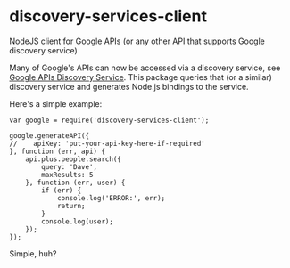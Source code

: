 discovery-services-client
=========================

NodeJS client for Google APIs (or any other API that supports Google
discovery service)

Many of Google's APIs can now be accessed via a discovery service, see
[Google APIs Discovery Service](https://developers.google.com/discovery).
This package queries that (or a similar) discovery service and generates
Node.js bindings to the service.

Here's a simple example:

    var google = require('discovery-services-client');
    
    google.generateAPI({
    //    apiKey: 'put-your-api-key-here-if-required'
    }, function (err, api) {
        api.plus.people.search({
            query: 'Dave',
            maxResults: 5
        }, function (err, user) {
            if (err) {
                console.log('ERROR:', err);
                return;
            }
            console.log(user);
        });
    });

Simple, huh?
